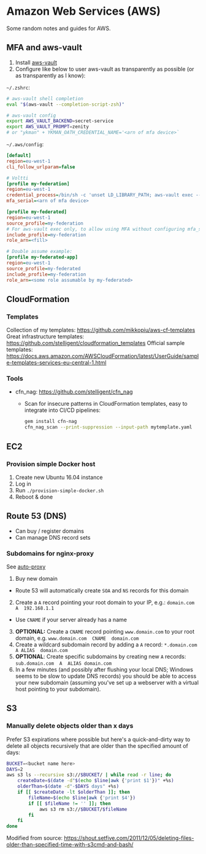 # Amazon Web Services (AWS)

Some random notes and guides for AWS.

## MFA and aws-vault

1. Install [aws-vault](https://github.com/99designs/aws-vault)
1. Configure like below to user aws-vault as transparently as possible (or as transparently as I know):

`~/.zshrc`:

```sh
# aws-vault shell completion
eval "$(aws-vault --completion-script-zsh)"

# aws-vault config
export AWS_VAULT_BACKEND=secret-service
export AWS_VAULT_PROMPT=zenity
# or "ykman" + YKMAN_OATH_CREDENTIAL_NAME='<arn of mfa device>`
```

`~/.aws/config`:

```ini
[default]
region=eu-west-1
cli_follow_urlparam=false

# Voltti
[profile my-federation]
region=eu-west-1
credential_process=/bin/sh -c 'unset LD_LIBRARY_PATH; aws-vault exec --duration=4h --json my-federation'
mfa_serial=<arn of mfa device>

[profile my-federated]
region=eu-west-1
source_profile=my-federation
# For aws-vault exec only, to allow using MFA without configuring mfa_serial for all profiles and breaking Terraform
include_profile=my-federation
role_arn=<fill>

# Double assume example:
[profile my-federated-app]
region=eu-west-1
source_profile=my-federated
include_profile=my-federation
role_arn=<some role assumable by my-federated>
```

## CloudFormation

### Templates

Collection of my templates: https://github.com/mikkopiu/aws-cf-templates
Great infrastructure templates: https://github.com/stelligent/cloudformation_templates
Official sample templates: https://docs.aws.amazon.com/AWSCloudFormation/latest/UserGuide/sample-templates-services-eu-central-1.html

### Tools

- cfn_nag: https://github.com/stelligent/cfn_nag
  - Scan for insecure patterns in CloudFormation templates, easy to integrate into CI/CD pipelines:
  
      ```sh
      gem install cfn-nag
      cfn_nag_scan --print-suppression --input-path mytemplate.yaml
      ```

## EC2

### Provision simple Docker host

1. Create new Ubuntu 16.04 instance
2. Log in
3. Run `./provision-simple-docker.sh`
4. Reboot & done

## Route 53 (DNS)

- Can buy / register domains
- Can manage DNS record sets

### Subdomains for nginx-proxy

See [auto-proxy](../docker/auto-proxy)

1. Buy new domain
  - Route 53 will automatically create `SOA` and `NS` records for this domain
2. Create a `A` record pointing your root domain to your IP, e.g.: `domain.com  A  192.168.1.1`
  - Use `CNAME` if your server already has a name
3. **OPTIONAL:** Create a `CNAME` record pointing `www.domain.com` to your root domain, e.g. `www.domain.com  CNAME  domain.com`
4. Create a wildcard subdomain record by adding a `A` record: `*.domain.com  A ALIAS  domain.com`
5. **OPTIONAL**: Create specific subdomains by creating new `A` records: `sub.domain.com  A  ALIAS domain.com`
6. In a few minutes (and possibly after flushing your local DNS; Windows seems to be slow to update DNS records)
    you should be able to access your new subdomain (assuming you've set up a webserver with a virtual host pointing to your subdomain).

## S3

### Manually delete objects older than x days

Prefer S3 expirations where possible but here's a quick-and-dirty way to delete all objects recursively that are older than the specified amount of days:

```sh
BUCKET=<bucket name here>
DAYS=2
aws s3 ls --recursive s3://$BUCKET/ | while read -r line; do
	createDate=$(date -d"$(echo $line|awk {'print $1'})" +%s)
	olderThan=$(date -d"-$DAYS days" +%s)
	if [[ $createDate -lt $olderThan ]]; then
		fileName=$(echo $line|awk {'print $4'})
		if [[ $fileName != '' ]]; then
			aws s3 rm s3://$BUCKET/$fileName
		fi
	fi
done
```

Modified from source: https://shout.setfive.com/2011/12/05/deleting-files-older-than-specified-time-with-s3cmd-and-bash/
